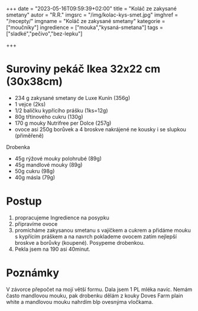 +++
date = "2023-05-16T09:59:39+02:00"
title = "Koláč ze zakysané smetany"
autor = "R.R."
imgsrc = "/img/kolac-kys-smet.jpg"
imghref = "/recepty/"
imgname = "Koláč ze zakysané smetany"
kategorie = ["moučníky"]
ingredience = ["mouka","kysaná-smetana"]
tags = ["sladké","pečivo","bez-lepku"]

+++

# Suroviny pekáč Ikea 32x22 cm (30x38cm)

- 234 g zakysané smetany de Luxe Kunín (356g)
- 1 vejce (2ks)
- 1/2 balíčku kypřícího prášku (1ks=12g)
- 80g třtinového cukru (130g)
- 170 g mouky Nutrifree per Dolce (257g)
- ovoce asi 250g borůvek a 4 broskve nakrájené ne kousky i se slupkou (přiměřeně)

Drobenka
- 45g rýžové mouky polohrubé (89g)
- 45g mandlové mouky (89g)
- 50g cukru (98g)
- 40g másla (79g)

# Postup
1. propracujeme Ingredience na posypku
2. připravíme ovoce
3. promícháme zakysanou smetanu s vajíčkem a cukrem a přidáme mouku s kypřícím práškem a na navrch poklademe ovocem zatím nejlepší broskve a borůvky (koupené).
Posypeme drobenkou. 
4. Pekla jsem na 190 asi 40minut.




# Poznámky
V závorce přepočet na mojí větší formu. Dala jsem 1 PL mléka navíc. Nemám často mandlovou mouku, pak drobenku dělám z kouky Doves Farm plain white a mandlovou mouku nahrdím blp ovesnýma vločkama.

<!--more-->